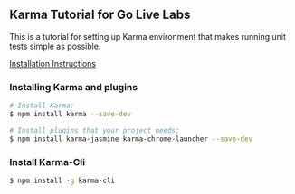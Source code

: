 ## Karma Tutorial for Go Live Labs

This is a tutorial for setting up Karma environment that 
makes running unit tests simple as possible.

[Installation Instructions](http://karma-runner.github.io/0.13/intro/installation.html)

### Installing Karma and plugins

```sh
# Install Karma:
$ npm install karma --save-dev

# Install plugins that your project needs:
$ npm install karma-jasmine karma-chrome-launcher --save-dev

```
### Install Karma-Cli
```sh
$ npm install -g karma-cli
```
